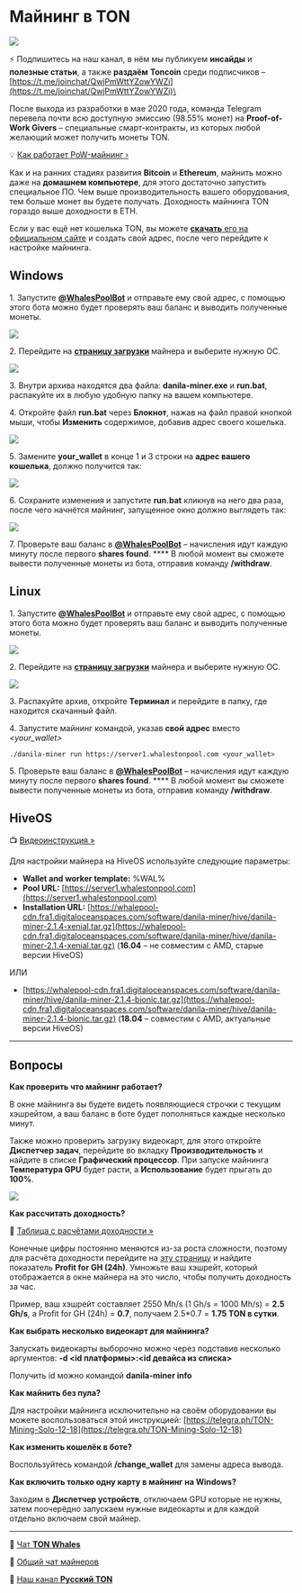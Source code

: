 # Майнинг в TON

![](https://telegra.ph/file/aae82e7733ebd05f5ac24.png)

⚡️ Подпишитесь на наш канал, в нём мы публикуем **инсайды** и **полезные статьи**, а также **раздаём** **Toncoin** среди подписчиков – [https://t.me/joinchat/QwjPmWttYZowYWZi](https://t.me/joinchat/QwjPmWttYZowYWZi)\


После выхода из разработки в мае 2020 года, команда Telegram перевела почти всю доступную эмиссию (98.55% монет) на **Proof-of-Work Givers** – специальные смарт-контракты, из которых любой желающий может получить монеты TON.

💡 [Как работает PoW-майнинг ›](https://telegra.ph/consensus-algorithms-08-21#PoW)

Как и на ранних стадиях развития **Bitcoin** и **Ethereum**, майнить можно даже на **домашнем компьютере**, для этого достаточно запустить специальное ПО. Чем выше производительность вашего оборудования, тем больше монет вы будете получать. Доходность майнинга TON гораздо выше доходности в ETH.

Если у вас ещё нет кошелька TON, вы можете [**скачать** его на официальном сайте](https://ton.org/wallets) и создать свой адрес, после чего перейдите к настройке майнинга.

## Windows <a href="#windows" id="windows"></a>

1\. Запустите [**@WhalesPoolBot**](http://t.me/WhalesPoolBot) и отправьте ему свой адрес, с помощью этого бота можно будет проверять ваш баланс и выводить полученные монеты.

![](https://telegra.ph/file/6679b6a3f290fcf9fc261.png)

2\. Перейдите на [**страницу загрузки**](https://tonwhales.com/docs/miners/danila) майнера и выберите нужную ОС.

![](https://telegra.ph/file/2659df17522c4073f7525.png)

3\. Внутри архива находятся два файла: **danila-miner.exe** и **run.bat**, распакуйте их в любую удобную папку на вашем компьютере.

4\. Откройте файл **run.bat** через **Блокнот**, нажав на файл правой кнопкой мыши, чтобы **Изменить** содержимое, добавив адрес своего кошелька.

![](https://telegra.ph/file/073390274a2a1b3db5819.png)

5\. Замените **your\_wallet** в конце 1 и 3 строки на **адрес вашего кошелька**, должно получится так:

![](https://telegra.ph/file/59949076d426062a54cd2.png)

6\. Сохраните изменения и запустите **run.bat** кликнув на него два раза, после чего начнётся майнинг, запущенное окно должно выглядеть так:

![](https://telegra.ph/file/d72cc3905887b1cf54ced.png)

7\. Проверьте ваш баланс в [**@WhalesPoolBot**](http://t.me/WhalesPoolBot) – начисления идут каждую минуту после первого **shares found**. **** В любой момент вы сможете вывести полученные монеты из бота, отправив команду **/withdraw**.

## Linux <a href="#linux" id="linux"></a>

1\. Запустите [**@WhalesPoolBot**](http://t.me/WhalesPoolBot) и отправьте ему свой адрес, с помощью этого бота можно будет проверять ваш баланс и выводить полученные монеты.

![](https://telegra.ph/file/6679b6a3f290fcf9fc261.png)

2\. Перейдите на [**страницу загрузки**](https://tonwhales.com/docs/miners/danila) майнера и выберите нужную ОС.

![](https://telegra.ph/file/305e1c04e628f6af429c2.png)

3\. Распакуйте архив, откройте **Терминал** и перейдите в папку, где находится скачанный файл.

4\. Запустите майнинг командой, указав **свой адрес** вместо _\<your\_wallet>_

```
./danila-miner run https://server1.whalestonpool.com <your_wallet>
```

5\. Проверьте ваш баланс в [**@WhalesPoolBot**](http://t.me/WhalesPoolBot) – начисления идут каждую минуту после первого **shares found**. **** В любой момент вы сможете вывести полученные монеты из бота, отправив команду **/withdraw**.

## HiveOS <a href="#hiveos" id="hiveos"></a>

📺 [Видеоинструкция »](https://www.youtube.com/watch?v=DvUHWepRZw0)

Для настройки майнера на HiveOS используйте следующие параметры:

* **Wallet and worker template:** %WAL%
* **Pool URL:** [https://server1.whalestonpool.com](https://server1.whalestonpool.com)
* **Installation URL:** [https://whalepool-cdn.fra1.digitaloceanspaces.com/software/danila-miner/hive/danila-miner-2.1.4-xenial.tar.gz](https://whalepool-cdn.fra1.digitaloceanspaces.com/software/danila-miner/hive/danila-miner-2.1.4-xenial.tar.gz) (**16.04** – не совместим с AMD, старые версии HiveOS)

ИЛИ

* [https://whalepool-cdn.fra1.digitaloceanspaces.com/software/danila-miner/hive/danila-miner-2.1.4-bionic.tar.gz](https://whalepool-cdn.fra1.digitaloceanspaces.com/software/danila-miner/hive/danila-miner-2.1.4-bionic.tar.gz) (**18.04** – совместим с AMD, актуальные версии HiveOS)

***

## Вопросы <a href="#voprosy" id="voprosy"></a>

**Как проверить что майнинг работает?**

В окне майнинга вы будете видеть появляющиеся строчки с текущим хэшрейтом, а ваш баланс в боте будет пополняться каждые несколько минут.

Также можно проверить загрузку видеокарт, для этого откройте **Диспетчер задач**, перейдите во вкладку **Производительность** и найдите в списке **Графический процессор**. При запуске майнинга **Температура GPU** будет расти, а **Использование** будет прыгать до **100%**.

![](https://telegra.ph/file/0465b8ea2460f1e825575.png)

**Как рассчитать доходность?**

💸 [Таблица с расчётами доходности »](https://docs.google.com/spreadsheets/d/1YXLubTptyI9n\_dTNvuPBvqrjKWAx36DbhYj2H7-atcM/edit#gid=876187325)

Конечные цифры постоянно меняются из-за роста сложности, поэтому для расчёта доходности перейдите на [эту страницу](https://tonwhales.com/mining) и найдите показатель **Profit for GH (24h)**. Умножьте ваш хэшрейт, который отображается в окне майнера на это число, чтобы получить доходность за час.

Пример, ваш хэшрейт составляет 2550 Mh/s (1 Gh/s = 1000 Mh/s) = **2.5 Gh/s**, а Profit for GH (24h) = **0.7**, получаем 2.5\*0.7 = **1.75 TON в сутки**.

**Как выбрать несколько видеокарт для майнинга?**

Запускать видеокарты выборочно можно через подставив несколько аргументов: **-d \<id платформы>:\<id девайса из списка>**

Получить id можно командой **danila-miner info**

**Как майнить без пула?**

Для настройки майнинга исключительно на своём оборудовании вы можете воспользоваться этой инструкцией: [https://telegra.ph/TON-Mining-Solo-12-18](https://telegra.ph/TON-Mining-Solo-12-18)

**Как изменить кошелёк в боте?**

Воспользуйтесь командой **/change\_wallet** для замены адреса вывода.

**Как включить только одну карту в майнинг на Windows?**

Заходим в **Диспетчер устройств**, отключаем GPU которые не нужны, затем поочерёдно запускаем нужные видеокарты и для каждой отдельно включаем свой майнер.&#x20;

***

💬 [Чат **TON Whales**](http://t.me/tonwhaleschat)

💬 [Общий чат майнеров](http://t.me/tonmine)

💎 [Наш канал **Русский TON**](https://t.me/joinchat/QwjPmWttYZowYWZi)
